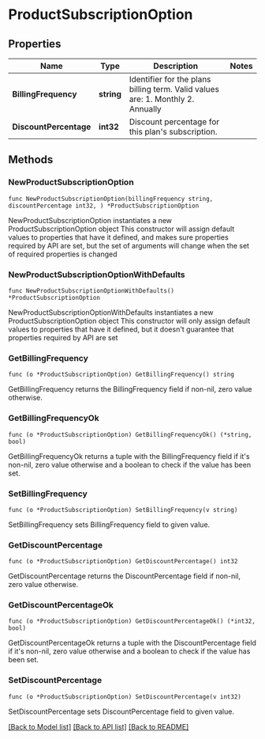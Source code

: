 # ProductSubscriptionOption

## Properties

Name | Type | Description | Notes
------------ | ------------- | ------------- | -------------
**BillingFrequency** | **string** | Identifier for the plans billing term. Valid values are:  1. Monthly  2. Annually  | 
**DiscountPercentage** | **int32** | Discount percentage for this plan&#39;s subscription. | 

## Methods

### NewProductSubscriptionOption

`func NewProductSubscriptionOption(billingFrequency string, discountPercentage int32, ) *ProductSubscriptionOption`

NewProductSubscriptionOption instantiates a new ProductSubscriptionOption object
This constructor will assign default values to properties that have it defined,
and makes sure properties required by API are set, but the set of arguments
will change when the set of required properties is changed

### NewProductSubscriptionOptionWithDefaults

`func NewProductSubscriptionOptionWithDefaults() *ProductSubscriptionOption`

NewProductSubscriptionOptionWithDefaults instantiates a new ProductSubscriptionOption object
This constructor will only assign default values to properties that have it defined,
but it doesn't guarantee that properties required by API are set

### GetBillingFrequency

`func (o *ProductSubscriptionOption) GetBillingFrequency() string`

GetBillingFrequency returns the BillingFrequency field if non-nil, zero value otherwise.

### GetBillingFrequencyOk

`func (o *ProductSubscriptionOption) GetBillingFrequencyOk() (*string, bool)`

GetBillingFrequencyOk returns a tuple with the BillingFrequency field if it's non-nil, zero value otherwise
and a boolean to check if the value has been set.

### SetBillingFrequency

`func (o *ProductSubscriptionOption) SetBillingFrequency(v string)`

SetBillingFrequency sets BillingFrequency field to given value.


### GetDiscountPercentage

`func (o *ProductSubscriptionOption) GetDiscountPercentage() int32`

GetDiscountPercentage returns the DiscountPercentage field if non-nil, zero value otherwise.

### GetDiscountPercentageOk

`func (o *ProductSubscriptionOption) GetDiscountPercentageOk() (*int32, bool)`

GetDiscountPercentageOk returns a tuple with the DiscountPercentage field if it's non-nil, zero value otherwise
and a boolean to check if the value has been set.

### SetDiscountPercentage

`func (o *ProductSubscriptionOption) SetDiscountPercentage(v int32)`

SetDiscountPercentage sets DiscountPercentage field to given value.



[[Back to Model list]](../README.md#documentation-for-models) [[Back to API list]](../README.md#documentation-for-api-endpoints) [[Back to README]](../README.md)


